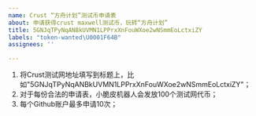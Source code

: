 ```yaml
---
name: Crust “方舟计划”测试币申请表
about: 申请获得crust maxwell测试币，玩转“方舟计划”
title: 5GNJqTPyNqANBkUVMN1LPPrxXnFouWXoe2wNSmmEoLctxiZY
labels: "token-wanted\U0001F64B"
assignees: ''

---
```


1. 将Crust测试网地址填写到标题上，比如"5GNJqTPyNqANBkUVMN1LPPrxXnFouWXoe2wNSmmEoLctxiZY"；
2. 对于每份合法的申请表，小脆皮机器人会发放100个测试网代币；
3. 每个Github账户最多申请10次；
